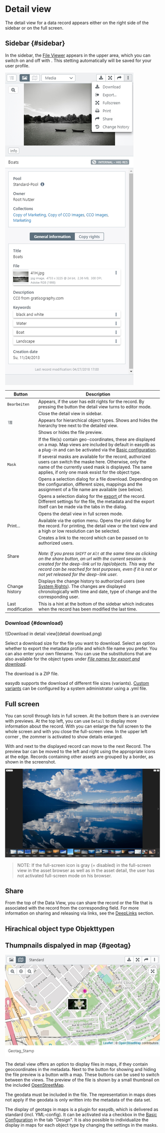 # Detail view

The detail view for a data record appears either on the right side of the sidebar or on the full screen.

## Sidebar {#sidebar}

In the sidebar, the [File Viewer](../../features/datatypes/datatypes.html#tools) appears in the upper area, which you can switch on and off with <i class="fa fa-image"></i>. This stetting automatically will be saved for your user profile.

![Detailed view in the sidebar](detail_view_en.jpg)


|Button|Description|
|--|--|
|<i class="fa fa-pencil"></i><code class="button">Bearbeiten</code>|Appears, if the user has edit rights for the record. By pressing the button the detail view turns to editor mode.|
|<i class="fa fa-times"></i>|Close the detail view in sidebar.|
|![](hierarchie.png)| Appears for hierarchical object types. Shows and hides the hierarchy tree next to the detailed view.|
|<i class="fa fa-image"></i>|Shows or hides the file preview.|
|<i class="fa fa-map-o"></i>|If the file(s) contain geo-coordinates, these are displayed on a map. Map views are included by default in easydb as a plug-in and can be activated via the [Basic configuration](../../../administration/base-config/extended/extended.html).|
|<code class="button">Mask</code>| If several masks are available for the record, authorized users can switch the maske here. Otherwise, only the name of the currently used mask is displayed. The same applies, if only one mask exsist for the object type.|
|<i class="fa fa-download"></i>|Opens a selection dialog for a file download. Depending on the configuration, different sizes, mappings and the assignment of a file name are available (see below).|
|<i class="fa fa-sign-out"></i>|Opens a selection dialog for the [export ](../../features/export/export.html) of the record. Different settings for the file, the metadata and the export itself can be made via the tabs in the dialog.|
|<i class="fa fa-arrows-alt"></i>|Opens the detail view in full screen mode.|
|<i class="fa fa-print"></i> Print...|Available via the option menu. Opens the print dialog for the record. For printing, the detail view or the text view and a high or low resolution can be selected.  |
|<i class="fa fa-share"></i> Share |Creates a link to the record which can be passed on to authorized users.<br><br>*Note: If you press `SHIFT` or `Alt` at the same time as clicking on the share button, an url with the current session is created for the deep-link url to /api/objects. This way the record can be reached for test purposes, even if it is not or not yet released for the deep-link user.*|
|<i class="fa fa-history"></i> Change history|Displays the change history to authorized users (see [System Rights](/webfrontend/rightsmanagement/rightsmanagement.html#aclsystem)). The changes are displayed chronologically with time and date, type of change and the corresponding user. |
|Last modification| This is a hint at the bottom of the sidebar which indicates when the record has been modified the last time. |


### Download {#download}

![Download in detail view](detail download.png)

Select a download size for the file you want to download. Select an option whether to export the metadata profile and which file name you prefer. You can also enter your own filename. You can use the substitutions that are also available for the object types under [*File names for export and download*](../../../rightsmanagement/objecttypes/objecttypes.html).

The download is a ZIP file. 

easydb supports the download of different file sizes (variants). [Custom variants](/sysadmin/konfiguration/produce/produce.html) can be configured by a system administrator using a .yml file.


## Full screen

You can scroll through lists in full screen. At the bottom there is an overview with previews. At the top left, you can use <code class="button">Detail</code> to display more information about the record. With <i class =" fa fa-expand "> </i> you can enlarge the full screen to the whole screen and with <i class="fa fa-times"> </i> you close the full-screen view. In the upper left corner <i class="fa fa-search-plus"> </i>, the zommer is activated to show details enlarged.

With <i class="fa fa-chevron-left"> </i> and <i class = "fa fa-chevron-right" aria-hidden = "true"> </i> next to the displayed record can move to the next Record. The preview bar can be moved to the left and right using the appropriate icons at the edge. Records containing other assets are grouped by a border, as shown in the screenshot.

![Detail in full screen](detail_fullscreen.png)

> NOTE: If the full-screen icon is gray (= disabled) in the full-screen view in the asset browser as well as in the asset detail, the user has not activated full-screen mode on his browser.

## Share 

From the top of the Data View, you can share <i class="fa fa-share"></i> the record or the file that is associated with the record from the corresponding field. For more information on sharing and releasing via links, see the [DeepLinks](../../features/deeplinks/deeplinks.html) section.

## Hirachical object type Objekttypen

## Thumpnails dispalyed in map {#geotag}

![File displayed in map](geotag.jpg)

The detail view offers an option to display files in maps, if they contain geocoordinates in the metadata. Next to the button for showing and hiding the file preview is a button with a map. These buttons can be used to switch between the views. The preview of the file is shown by a small thumbnail on the included [OpenStreetMap](http://www.openstreetmap.org).  

The geodata must be included in the file. The representation in maps does not apply if the geodata is only written into the metadata of the data set. 

The display of geotags in maps is a plugin for easydb, which is delivered as standard (incl. YML-config). It can be activated via a checkbox in the [Basic Configuration](/webfrontend/administration/base-config/base-config.html#design) in the tab "Design". It is also possible to individualize the display in maps for each object type by changing the settings in the masks.